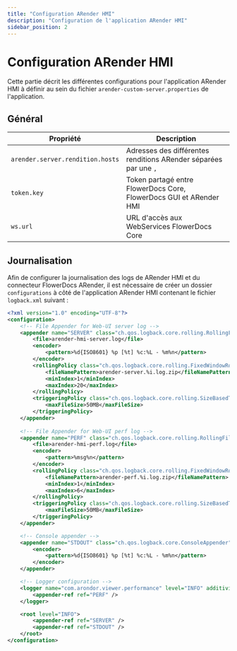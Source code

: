 ```yaml
---
title: "Configuration ARender HMI"
description: "Configuration de l'application ARender HMI"
sidebar_position: 2
---
```


# Configuration ARender HMI

Cette partie décrit les différentes configurations pour l'application ARender HMI à définir au sein du fichier `arender-custom-server.properties` de l'application.

## Général

| Propriété | Description |
|-----------|-------------|
| `arender.server.rendition.hosts` | Adresses des différentes renditions ARender séparées par une `,` |
| `token.key` | Token partagé entre FlowerDocs Core, FlowerDocs GUI et ARender HMI |
| `ws.url` | URL d'accès aux WebServices FlowerDocs Core |

## Journalisation

Afin de configurer la journalisation des logs de ARender HMI et du connecteur FlowerDocs ARender, il est nécessaire de créer un dossier `configurations` à côté de l'application ARender HMI contenant le fichier `logback.xml` suivant : 

```xml 
<?xml version="1.0" encoding="UTF-8"?>
<configuration>
    <!-- File Appender for Web-UI server log -->
    <appender name="SERVER" class="ch.qos.logback.core.rolling.RollingFileAppender">
        <file>arender-hmi-server.log</file>
        <encoder>
            <pattern>%d{ISO8601} %p [%t] %c:%L - %m%n</pattern>
        </encoder>
        <rollingPolicy class="ch.qos.logback.core.rolling.FixedWindowRollingPolicy">
            <fileNamePattern>arender-server.%i.log.zip</fileNamePattern>
            <minIndex>1</minIndex>
            <maxIndex>20</maxIndex>
        </rollingPolicy>
        <triggeringPolicy class="ch.qos.logback.core.rolling.SizeBasedTriggeringPolicy">
            <maxFileSize>50MB</maxFileSize>
        </triggeringPolicy>
    </appender>
    
    <!-- File Appender for Web-UI perf log -->
    <appender name="PERF" class="ch.qos.logback.core.rolling.RollingFileAppender">
        <file>arender-hmi-perf.log</file>
        <encoder>
            <pattern>%msg%n</pattern>
        </encoder>
        <rollingPolicy class="ch.qos.logback.core.rolling.FixedWindowRollingPolicy">
            <fileNamePattern>arender-perf.%i.log.zip</fileNamePattern>
            <minIndex>1</minIndex>
            <maxIndex>6</maxIndex>
        </rollingPolicy>
        <triggeringPolicy class="ch.qos.logback.core.rolling.SizeBasedTriggeringPolicy">
            <maxFileSize>50MB</maxFileSize>
        </triggeringPolicy>
    </appender>

    <!-- Console appender -->
    <appender name="STDOUT" class="ch.qos.logback.core.ConsoleAppender">
        <encoder>
            <pattern>%d{ISO8601} %p [%t] %c:%L - %m%n</pattern>
        </encoder>
    </appender>

    <!-- Logger configuration -->
    <logger name="com.arondor.viewer.performance" level="INFO" additivity="false">
        <appender-ref ref="PERF" />
    </logger>

    <root level="INFO">
        <appender-ref ref="SERVER" />
        <appender-ref ref="STDOUT" />
    </root>
</configuration>
```